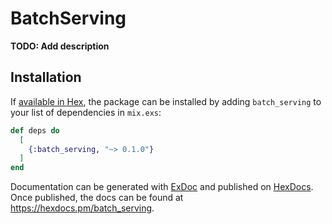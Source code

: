 # BatchServing

**TODO: Add description**

## Installation

If [available in Hex](https://hex.pm/docs/publish), the package can be installed
by adding `batch_serving` to your list of dependencies in `mix.exs`:

```elixir
def deps do
  [
    {:batch_serving, "~> 0.1.0"}
  ]
end
```

Documentation can be generated with [ExDoc](https://github.com/elixir-lang/ex_doc)
and published on [HexDocs](https://hexdocs.pm). Once published, the docs can
be found at <https://hexdocs.pm/batch_serving>.

